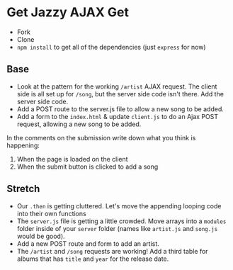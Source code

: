 # Get Jazzy AJAX Get

- Fork
- Clone
- `npm install` to get all of the dependencies (just `express` for now)

## Base

- Look at the pattern for the working `/artist` AJAX request. The client side is all set up for `/song`, but the server side code isn't there. Add the server side code.
- Add a POST route to the server.js file to allow a new song to be added. 
- Add a form to the `index.html` & update `client.js` to do an Ajax POST request, allowing a new song to be added.

In the comments on the submission write down what you think is happening:

1. When the page is loaded on the client
2. When the submit button is clicked to add a song

## Stretch

- Our `.then` is getting cluttered. Let's move the appending looping code into their own functions
- The `server.js` file is getting a little crowded. Move arrays into a `modules` folder inside of your `server` folder (names like `artist.js` and `song.js` would be good).
- Add a new POST route and form to add an artist. 
- The `/artist` and `/song` requests are working! Add a third table for albums that has `title` and `year` for the release date.
